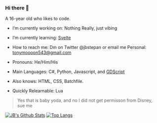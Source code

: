 ### Hi there 👋
A 16-year old who likes to code.

- I’m currently working on: Nothing Really, just vibing
- I’m currently learning: [Svelte](https://svelte.dev/)
- How to reach me: Dm on Twitter @jbstepan or email me Personal: tonymoooon543@gmail.com
- Pronouns: He/Him/His

- Main Languages: C#, Python, Javascript, and [GDScript](https://docs.godotengine.org/en/stable/getting_started/scripting/gdscript/index.html?highlight=gdscript)
- Also knows: HTML, CSS, Batchfile.
- Quickly Relearnable: Lua

> Yes that is baby yoda, and no I did not get permisson from Disney, sue me

[![JB's Github Stats](https://github-readme-stats.vercel.app/api?username=tonymoooon543)](https://github.com/anuraghazra/github-readme-stats)
[![Top Langs](https://github-readme-stats.vercel.app/api/top-langs/?username=tonymoooon543&langs_count=3)](https://github.com/anuraghazra/github-readme-stats)
